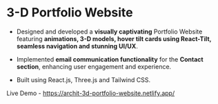 # 3-D Portfolio Website

- Designed and developed a **visually captivating** Portfolio Website featuring **animations, 3-D models, hover tilt cards using React-Tilt, seamless navigation and stunning UI/UX**.

- Implemented **email communication functionality** for the **Contact section**, enhancing user engagement and experience.

- Built using React.js, Three.js and Tailwind CSS.

Live Demo - https://archit-3d-portfolio-website.netlify.app/
